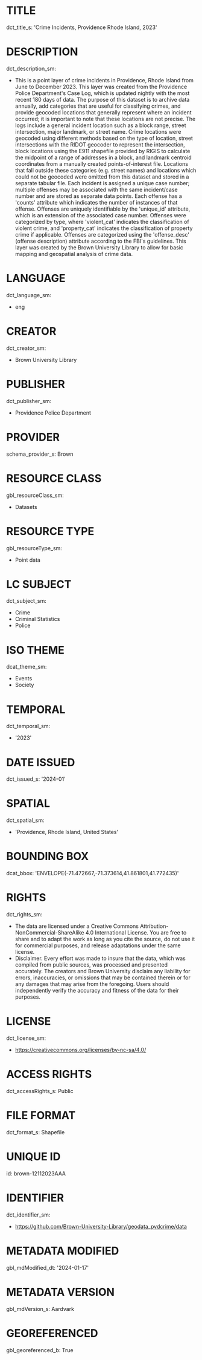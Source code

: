 # TITLE
dct_title_s: 'Crime Incidents, Providence Rhode Island, 2023'

# DESCRIPTION
dct_description_sm:
  - This is a point layer of crime incidents in Providence, Rhode Island from June to December 2023. This layer was created from the Providence Police Department's Case Log, which is updated nightly with the most recent 180 days of data. The purpose of this dataset is to archive data annually, add categories that are useful for classifying crimes, and provide geocoded locations that generally represent where an incident occurred; it is important to note that these locations are not precise. The logs include a general incident location such as a block range, street intersection, major landmark, or street name. Crime locations were geocoded using different methods based on the type of location, street intersections with the RIDOT geocoder to represent the intersection, block locations using the E911 shapefile provided by RIGIS to calculate the midpoint of a range of addresses in a block, and landmark centroid coordinates from a manually created points-of-interest file. Locations that fall outside these categories (e.g. street names) and locations which could not be geocoded were omitted from this dataset and stored in a separate tabular file. Each incident is assigned a unique case number; multiple offenses may be associated with the same incident/case number and are stored as separate data points. Each offense has a 'counts' attribute which indicates the number of instances of that offense. Offenses are uniquely identifiable by the 'unique_id' attribute, which is an extension of the associated case number. Offenses were categorized by type, where 'violent_cat' indicates the classification of violent crime, and 'property_cat' indicates the classification of property crime if applicable. Offenses are categorized using the 'offense_desc' (offense description) attribute according to the FBI's guidelines. This layer was created by the Brown University Library to allow for basic mapping and geospatial analysis of crime data. 

# LANGUAGE
dct_language_sm:
  - eng

# CREATOR
dct_creator_sm:
  - Brown University Library

# PUBLISHER
dct_publisher_sm:
  - Providence Police Department

# PROVIDER
schema_provider_s: Brown

# RESOURCE CLASS
gbl_resourceClass_sm:
  - Datasets

# RESOURCE TYPE
gbl_resourceType_sm:
  - Point data

# LC SUBJECT
dct_subject_sm:
  - Crime
  - Criminal Statistics
  - Police

# ISO THEME
dcat_theme_sm:
  - Events
  - Society

# TEMPORAL
dct_temporal_sm:
  - '2023'

# DATE ISSUED
dct_issued_s: '2024-01'

# SPATIAL
dct_spatial_sm:
  - 'Providence, Rhode Island, United States'

# BOUNDING BOX
dcat_bbox: 'ENVELOPE(-71.472667,-71.373614,41.861801,41.772435)'

# RIGHTS
dct_rights_sm:
  - The data are licensed under a Creative Commons Attribution-NonCommercial-ShareAlike 4.0 International License. You are free to share and to adapt the work as long as you cite the source, do not use it for commercial purposes, and release adaptations under the same license.
  - Disclaimer. Every effort was made to insure that the data, which was compiled from public sources, was processed and presented accurately. The creators and Brown University disclaim any liability for errors, inaccuracies, or omissions that may be contained therein or for any damages that may arise from the foregoing. Users should independently verify the accuracy and fitness of the data for their purposes.

# LICENSE
dct_license_sm:
  - https://creativecommons.org/licenses/by-nc-sa/4.0/

# ACCESS RIGHTS
dct_accessRights_s: Public

# FILE FORMAT
dct_format_s: Shapefile
  
# UNIQUE ID
id: brown-12112023AAA

# IDENTIFIER
dct_identifier_sm:
  - https://github.com/Brown-University-Library/geodata_pvdcrime/data

# METADATA MODIFIED
gbl_mdModified_dt: '2024-01-17'

# METADATA VERSION
gbl_mdVersion_s: Aardvark

# GEOREFERENCED
gbl_georeferenced_b: True